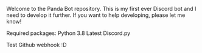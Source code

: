 Welcome to the Panda Bot repository. This is my first ever Discord bot and I need to develop it further.
If you want to help developing, please let me know!

Required packages:
Python 3.8
Latest Discord.py

Test Github webhook :D

